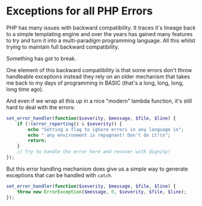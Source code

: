# Exceptions for all PHP Errors

PHP has many issues with backward compatibility. It traces it's lineage back
to a simple templating engine and over the years has gained many features
to try and turn it into a multi-paradigm programming language. All this whilst
trying to maintain full backward compatibility.

Something has got to break.

One element of this backward compatibility is that some errors don't throw
handleable exceptions instead they rely on an older mechanism that takes me
back to my days of programming in BASIC
(that's a long, long, long, long time ago).

And even if we wrap all this up in a nice "modern" lambda function, it's
still hard to deal with the errors:

```php
set_error_handler(function($severity, $message, $file, $line) {
    if (!(error_reporting() & $severity)) {
        echo "Setting a flag to ignore errors in any language in";
        echo " any environment is repugnant! Don't do it!\n";
        return;
    }
    // Try to handle the error here and recover with dignity!
});
```

But this error handling mechanism does give us a simple way to generate
exceptions that can be handled with `catch`.

```php
set_error_handler(function($severity, $message, $file, $line) {
    throw new ErrorException($message, 0, $severity, $file, $line);
});
```
